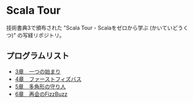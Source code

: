 # Scala Tour
技術書典3で頒布された "Scala Tour - Scalaをゼロから学ぶ (かいていどうくつ)" の写経リポジトリ。

## プログラムリスト

- [3章　一つの始まり](/src/main/scala/example/Hello.scala)
- [4章　ファーストフィズバス](/src/main/scala/example/FirstFizzBuzz.scala)
- [5章　多角形の守り人](/src/main/scala/example/GuardianOfThePolygon.scala)
- [6章　再会のFizzBuzz](/src/main/scala/example/ReFizzBuzz.scala)